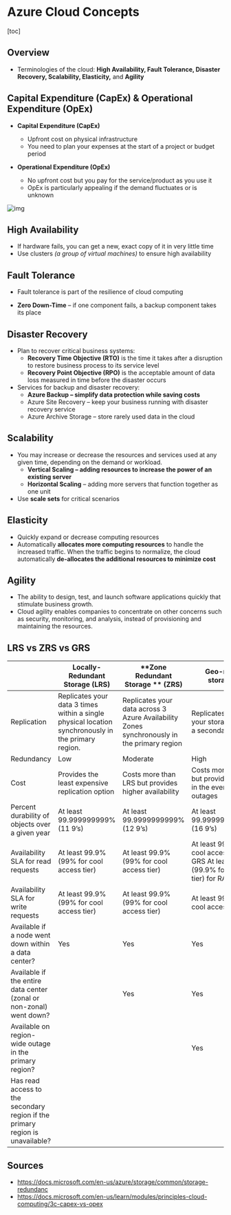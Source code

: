 # Azure Cloud Concepts

[toc]

## Overview

- Terminologies of the cloud: **High Availability, Fault Tolerance, Disaster Recovery, Scalability, Elasticity,** and **Agility**



## Capital Expenditure (CapEx) & Operational Expenditure (OpEx)

- **Capital Expenditure (CapEx)**

  - Upfront cost on physical infrastructure
  - You need to plan your expenses at the start of a project or budget period

- **Operational Expenditure (OpEx)**

  - No upfront cost but you pay for the service/product as you use it
  - OpEx is particularly appealing if the demand fluctuates or is unknown


![img](https://pocket-image-cache.com//filters:no_upscale()/https%3A%2F%2Fk2y3h8q6.stackpathcdn.com%2Fwp-content%2Fuploads%2F2020%2F08%2FCapEx-vs-OpEx.png)                           



## High Availability

- If hardware fails, you can get a new, exact copy of it in very little time
- Use clusters *(a group of virtual machines)* to ensure high availability



## Fault Tolerance

- Fault tolerance is part of the resilience of cloud computing

- **Zero Down-Time** – if one component fails, a backup component takes its place



## Disaster Recovery

- Plan to recover critical business systems:
  - **Recovery Time Objective (RTO)** is the time it takes after a disruption to restore business process to its service level
  - **Recovery Point Objective (RPO)** is the acceptable amount of data loss measured in time before the disaster occurs
- Services for backup and disaster recovery:
  - **Azure Backup – simplify data protection while saving costs**
  - Azure Site Recovery – keep your business running with disaster recovery service
  - Azure Archive Storage – store rarely used data in the cloud



## Scalability

- You may increase or decrease the resources and services used at any given time, depending on the demand or workload.
  - **Vertical Scaling – adding resources to increase the power of an existing server**
  - **Horizontal Scaling** – adding more servers that function together as one unit
- Use **scale sets** for critical scenarios



## Elasticity

- Quickly expand or decrease computing resources
- Automatically **allocates more computing resources** to handle the increased traffic. When the traffic begins to normalize, the cloud automatically **de-allocates the additional resources to minimize cost**



## Agility

- The ability to design, test, and launch software applications quickly that stimulate business growth.
- Cloud agility enables companies to concentrate on other  concerns such as security, monitoring, and analysis, instead of  provisioning and maintaining the resources.



## LRS vs ZRS vs GRS



|                                                              | **Locally-Redundant Storage (LRS)**                          | **Zone Redundant Storage    ** **(ZRS)**                     | **Geo-redundant storage     (GRS)**                          |
| ------------------------------------------------------------ | ------------------------------------------------------------ | ------------------------------------------------------------ | ------------------------------------------------------------ |
| Replication                                                  | Replicates your data 3 times within a single physical location synchronously in the primary region. | Replicates your data across 3 Azure Availability Zones synchronously in the primary region | Replicates your data in your storage account to a secondary region |
| Redundancy                                                   | Low                                                          | Moderate                                                     | High                                                         |
| Cost                                                         | Provides the least expensive replication option              | Costs more than LRS but provides higher availability         | Costs more than ZRS but provides availability in the event of regional outages |
| Percent durability of objects over a given year              | At least 99.999999999% (11 9’s)                              | At least 99.9999999999% (12 9’s)                             | At least 99.99999999999999% (16 9’s)                         |
| Availability SLA for read requests                           | At least 99.9% (99% for cool access tier)                    | At least 99.9% (99% for cool access tier)                    | At least 99.9% (99% for cool access tier) for GRS At least 99.99% (99.9% for cool access tier) for RA-GRS |
| Availability SLA for write requests                          | At least 99.9% (99% for cool access tier)                    | At least 99.9% (99% for cool access tier)                    | At least 99.9% (99% for cool access tier)                    |
| Available if a node went down within a data center?          | Yes                                                          | Yes                                                          | Yes                                                          |
| Available if the entire data center (zonal or non-zonal) went down? |                                                              | Yes                                                          | Yes                                                          |
| Available on region-wide outage in the primary region?       |                                                              |                                                              | Yes                                                          |
| Has read access to the secondary region if the primary region is unavailable? |                                                              |                                                              |                                                              |



## Sources

- https://docs.microsoft.com/en-us/azure/storage/common/storage-redundanc
- https://docs.microsoft.com/en-us/learn/modules/principles-cloud-computing/3c-capex-vs-opex